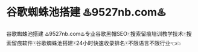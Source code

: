 # 谷歌蜘蛛池搭建 ♨️9527nb.com♨️

谷歌蜘蛛池搭建 ♨️9527nb.com♨️专业谷歌黑帽SEO🀄搜索留痕培训教学技术🀄搜索留痕软件🀄谷歌蜘蛛池搭建🀄24小时快速收录排名🀄不限语言不限行业👈💥